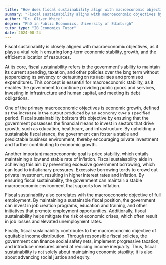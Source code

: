 ```yaml
---
title: "How does fiscal sustainability align with macroeconomic objectives?"
summary: "Fiscal sustainability aligns with macroeconomic objectives by ensuring long-term economic stability, growth, and efficient allocation of resources."
author: "Dr. Oliver White"
degree: "PhD in Public Economics, University of Edinburgh"
tutor_type: "IB Economics Tutor"
date: 2024-08-24
---
```


Fiscal sustainability is closely aligned with macroeconomic objectives, as it plays a vital role in ensuring long-term economic stability, growth, and the efficient allocation of resources.

At its core, fiscal sustainability refers to the government's ability to maintain its current spending, taxation, and other policies over the long term without jeopardizing its solvency or defaulting on its liabilities and promised expenditures. This concept is essential for macroeconomic stability, as it enables the government to continue providing public goods and services, investing in infrastructure and human capital, and meeting its debt obligations.

One of the primary macroeconomic objectives is economic growth, defined as the increase in the output produced by an economy over a specified period. Fiscal sustainability bolsters this objective by ensuring that the government possesses the financial means to invest in sectors that drive growth, such as education, healthcare, and infrastructure. By upholding a sustainable fiscal stance, the government can foster a stable and predictable business environment, thereby encouraging private investment and further contributing to economic growth.

Another important macroeconomic goal is price stability, which entails maintaining a low and stable rate of inflation. Fiscal sustainability aids in achieving this aim by preventing excessive government borrowing, which can lead to inflationary pressures. Excessive borrowing tends to crowd out private investment, resulting in higher interest rates and inflation. By ensuring fiscal sustainability, the government can maintain a stable macroeconomic environment that supports low inflation.

Fiscal sustainability also correlates with the macroeconomic objective of full employment. By maintaining a sustainable fiscal position, the government can invest in job creation programs, education and training, and other initiatives that promote employment opportunities. Additionally, fiscal sustainability helps mitigate the risk of economic crises, which often result in job losses and elevated unemployment rates.

Finally, fiscal sustainability contributes to the macroeconomic objective of equitable income distribution. Through responsible fiscal policies, the government can finance social safety nets, implement progressive taxation, and introduce measures aimed at reducing income inequality. Thus, fiscal sustainability is not solely about maintaining economic stability; it is also about advancing social justice and equity.
    